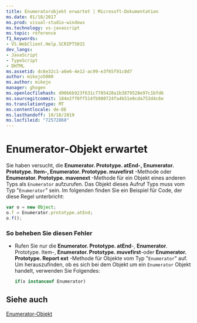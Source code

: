 ```yaml
---
title: Enumeratorobjekt erwartet | Microsoft-Dokumentation
ms.date: 01/18/2017
ms.prod: visual-studio-windows
ms.technology: vs-javascript
ms.topic: reference
f1_keywords:
- VS.WebClient.Help.SCRIPT5015
dev_langs:
- JavaScript
- TypeScript
- DHTML
ms.assetid: dc6e32c1-a6e6-4e12-ac99-e3f65f91c8d7
author: mikejo5000
ms.author: mikejo
manager: ghogen
ms.openlocfilehash: d90b6b923f631c7785428a1b3879528e97c1bfd6
ms.sourcegitcommit: 184e2ff0ff514fb980724fa4b51e0cda753d4c6e
ms.translationtype: MT
ms.contentlocale: de-DE
ms.lasthandoff: 10/18/2019
ms.locfileid: "72572868"
---
```

# <a name="enumerator-object-expected"></a>Enumerator-Objekt erwartet
Sie haben versucht, die **Enumerator. Prototype. atEnd-, Enumerator. Prototype. Item-, Enumerator. Prototype. muvefirst** -Methode oder **Enumerator. Prototype. mavenext** -Methode für ein Objekt eines anderen Typs als `Enumerator` aufzurufen. Das Objekt dieses Aufruf Typs muss vom Typ "`Enumerator`" sein. Im folgenden finden Sie ein Beispiel für Code, der diese Regel unterbricht:  
  
```JavaScript  
var o = new Object;  
o.f = Enumerator.prototype.atEnd;  
o.f();  
```  
  
### <a name="to-correct-this-error"></a>So beheben Sie diesen Fehler  
  
- Rufen Sie nur die **Enumerator. Prototype. atEnd**-, **Enumerator**. Prototype. Item-, **Enumerator. Prototype. muvefirst**-oder **Enumerator. Prototype. Report ext** -Methode für Objekte vom Typ "`Enumerator`" auf. Um herauszufinden, ob es sich bei dem Objekt um ein `Enumerator` Objekt handelt, verwenden Sie Folgendes:  
  
    ```js
    if(x instanceof Enumerator)  
    ```  
  
## <a name="see-also"></a>Siehe auch  
 [Enumerator-Objekt](../../javascript/reference/enumerator-object-javascript.md)